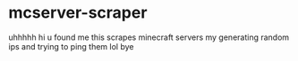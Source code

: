 # mcserver-scraper
uhhhhh hi
u found me
this scrapes minecraft servers my generating random ips and trying to ping them
lol
bye
